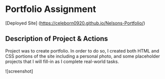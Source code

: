 # Portfolio Assignment

[Deployed Site] (https://celeborn0920.github.io/Nelsons-Portfolio/)

## Description of Project & Actions
Project was to create portfolio. In order to do so, I created both HTML and CSS portions of the site including a personal photo, and some placeholder projects that I will fill-in as I complete real-world tasks. 

![screenshot] 